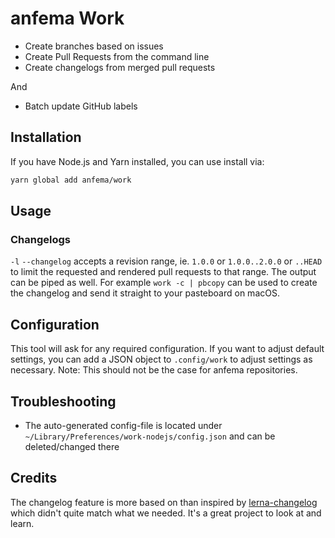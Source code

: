 # anfema Work

- Create branches based on issues
- Create Pull Requests from the command line
- Create changelogs from merged pull requests

And

- Batch update GitHub labels



## Installation

If you have Node.js and Yarn installed, you can use install via:

```sh
yarn global add anfema/work
```


## Usage

### Changelogs

`-l` `--changelog` accepts a revision range, ie. `1.0.0` or `1.0.0..2.0.0` or `..HEAD` to limit the requested and rendered pull requests to that range. The output can be piped as well. For example `work -c | pbcopy` can be used to create the changelog and send it straight to your pasteboard on macOS.



## Configuration

This tool will ask for any required configuration. If you want to adjust default settings, you can add a JSON object to `.config/work` to adjust settings as necessary. Note: This should not be the case for anfema repositories.


## Troubleshooting

- The auto-generated config-file is located under `~/Library/Preferences/work-nodejs/config.json` and can be deleted/changed there


## Credits

The changelog feature is more based on than inspired by [lerna-changelog](https://github.com/lerna/lerna-changelog) which didn't quite match what we needed. It's a great project to look at and learn.
